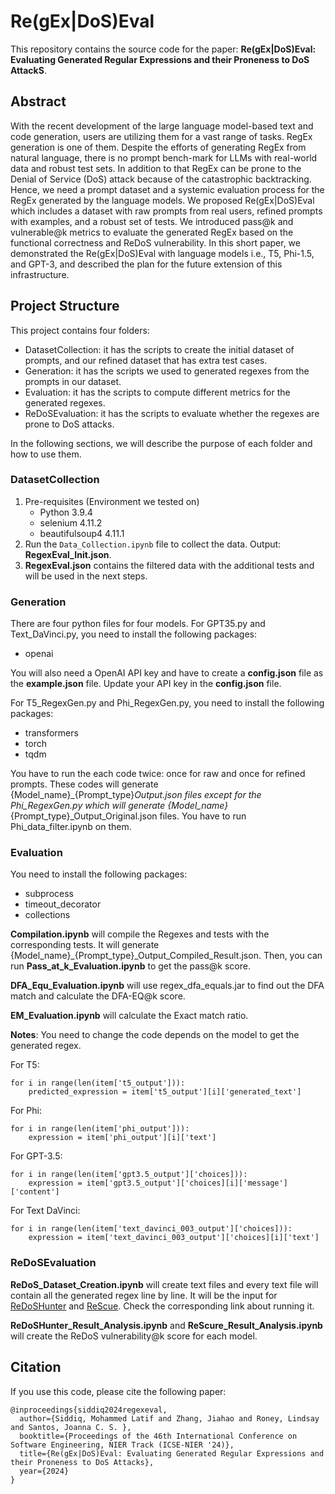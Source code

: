 # Re(gEx|DoS)Eval
This repository contains the source code for the paper: **Re(gEx|DoS)Eval: Evaluating Generated Regular Expressions and their Proneness to DoS AttackS**.

## Abstract
With the recent development of the large language model-based text and code generation, users are utilizing them for a vast range of tasks. RegEx generation is one of them. Despite the efforts of generating RegEx from natural language, there is no prompt bench-mark for LLMs with real-world data and robust test sets. In addition to that RegEx can be prone to the Denial of Service (DoS) attack because of the catastrophic backtracking. Hence, we need a prompt dataset and a systemic evaluation process for the RegEx generated by the language models. We proposed Re(gEx|DoS)Eval which includes a dataset with raw prompts from real users, refined prompts with examples, and a robust set of tests. We introduced pass@k and vulnerable@k metrics to evaluate the generated RegEx based on the functional correctness and ReDoS vulnerability. In this short paper, we demonstrated the Re(gEx|DoS)Eval with language models i.e., T5, Phi-1.5, and GPT-3, and described the plan for the future extension of this infrastructure.

## Project Structure

This project contains four folders:
 - DatasetCollection: it has the scripts to create the initial dataset of prompts, and our refined dataset that has extra test cases.
 - Generation: it has the scripts we used to generated regexes from the prompts in our dataset.
 - Evaluation: it has the scripts to compute different metrics for the generated regexes.
 - ReDoSEvaluation:  it has the scripts to evaluate whether the regexes are prone to DoS attacks.

In the following sections, we will describe the purpose of each folder and how to use them.

### DatasetCollection

1. Pre-requisites (Environment we tested on)
   - Python 3.9.4
   - selenium 4.11.2
   - beautifulsoup4 4.11.1
2. Run the `Data_Collection.ipynb` file to collect the data. Output: **RegexEval_Init.json**.
3. **RegexEval.json** contains the filtered data with the additional tests and will be used in the next steps.

### Generation
There are four python files for four models.
For GPT35.py and Text_DaVinci.py, you need to install the following packages:
- openai

You will also need a OpenAI API key and have to create a **config.json** file as the **example.json** file. Update your API key in the **config.json** file.

For T5_RegexGen.py and Phi_RegexGen.py, you need to install the following packages:
- transformers 
- torch
- tqdm

You have to run the each code twice: once for raw and once for refined prompts. These codes will generate {Model_name}_{Prompt_type}_Output.json files except for the Phi_RegexGen.py which will generate {Model_name}_{Prompt_type}_Output_Original.json files. You have to run Phi_data_filter.ipynb on them.

### Evaluation
You need to install the following packages:
- subprocess
- timeout_decorator
- collections

**Compilation.ipynb** will compile the Regexes and tests with the corresponding tests. It will generate {Model_name}_{Prompt_type}_Output_Compiled_Result.json. Then, you can run **Pass_at_k_Evaluation.ipynb** to get the pass@k score.

**DFA_Equ_Evaluation.ipynb** will use regex_dfa_equals.jar to find out the DFA match and calculate the DFA-EQ@k score.


**EM_Evaluation.ipynb** will calculate the Exact match ratio.

**Notes**:
You need to change the code depends on the model to get the generated regex.

For T5:
```
for i in range(len(item['t5_output'])):
    predicted_expression = item['t5_output'][i]['generated_text']
```

For Phi:
```
for i in range(len(item['phi_output'])):
    expression = item['phi_output'][i]['text']
```

For GPT-3.5:
```
for i in range(len(item['gpt3.5_output']['choices])):
    expression = item['gpt3.5_output']['choices][i]['message']['content']
```


For Text DaVinci:
```
for i in range(len(item['text_davinci_003_output']['choices])):
    expression = item['text_davinci_003_output']['choices][i]['text']
```

### ReDoSEvaluation
**ReDoS_Dataset_Creation.ipynb** will create text files and every text file will contain all the generated regex line by line. It will be the input for [ReDoSHunter](https://github.com/yetingli/ReDoSHunter) and [ReScue](https://github.com/2bdenny/ReScue). Check the corresponding link about running it.

**ReDoSHunter_Result_Analysis.ipynb** and **ReScure_Result_Analysis.ipynb** will create the ReDoS vulnerability@k score for each model.

## Citation
If you use this code, please cite the following paper:
```
@inproceedings{siddiq2024regexeval,
  author={Siddiq, Mohammed Latif and Zhang, Jiahao and Roney, Lindsay and Santos, Joanna C. S. },
  booktitle={Proceedings of the 46th International Conference on Software Engineering, NIER Track (ICSE-NIER '24)}, 
  title={Re(gEx|DoS)Eval: Evaluating Generated Regular Expressions and their Proneness to DoS Attacks}, 
  year={2024}
}
